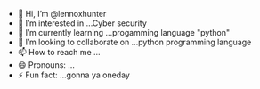 - 👋 Hi, I’m @lennoxhunter
- 👀 I’m interested in ...Cyber security
- 🌱 I’m currently learning ...progamming language "python"
- 💞️ I’m looking to collaborate on ...python programming language
- 📫 How to reach me ...
- 😄 Pronouns: ...
- ⚡ Fun fact: ...gonna ya oneday

<!---
lennoxhunter/lennoxhunter is a ✨ special ✨ repository because its `README.md` (this file) appears on your GitHub profile.
You can click the Preview link to take a look at your changes.
--->
